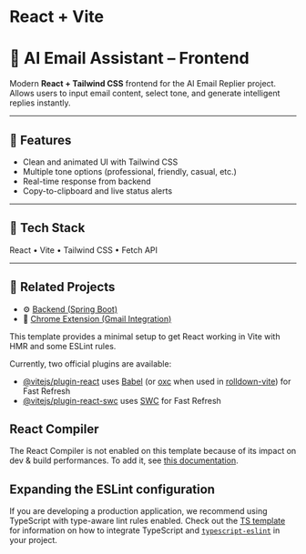 # React + Vite
# 💌 AI Email Assistant – Frontend

Modern **React + Tailwind CSS** frontend for the AI Email Replier project.  
Allows users to input email content, select tone, and generate intelligent replies instantly.

---

## 🎨 Features
- Clean and animated UI with Tailwind CSS  
- Multiple tone options (professional, friendly, casual, etc.)  
- Real-time response from backend  
- Copy-to-clipboard and live status alerts  

---

## 🧰 Tech Stack
React • Vite • Tailwind CSS • Fetch API

---

## 🔗 Related Projects
- ⚙️ [Backend (Spring Boot)](https://github.com/yahyaCodeX/Smart_Email_Assitant)
- 🧩 [Chrome Extension (Gmail Integration)](https://github.com/yahyaCodeX/Smart_Email_Assistant_Extension)


This template provides a minimal setup to get React working in Vite with HMR and some ESLint rules.

Currently, two official plugins are available:

- [@vitejs/plugin-react](https://github.com/vitejs/vite-plugin-react/blob/main/packages/plugin-react) uses [Babel](https://babeljs.io/) (or [oxc](https://oxc.rs) when used in [rolldown-vite](https://vite.dev/guide/rolldown)) for Fast Refresh
- [@vitejs/plugin-react-swc](https://github.com/vitejs/vite-plugin-react/blob/main/packages/plugin-react-swc) uses [SWC](https://swc.rs/) for Fast Refresh

## React Compiler

The React Compiler is not enabled on this template because of its impact on dev & build performances. To add it, see [this documentation](https://react.dev/learn/react-compiler/installation).

## Expanding the ESLint configuration

If you are developing a production application, we recommend using TypeScript with type-aware lint rules enabled. Check out the [TS template](https://github.com/vitejs/vite/tree/main/packages/create-vite/template-react-ts) for information on how to integrate TypeScript and [`typescript-eslint`](https://typescript-eslint.io) in your project.
